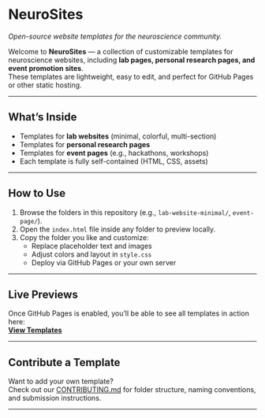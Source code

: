 # NeuroSites

*Open-source website templates for the neuroscience community.*

Welcome to **NeuroSites** — a collection of customizable templates for neuroscience websites, including **lab pages, personal research pages, and event promotion sites**.  
These templates are lightweight, easy to edit, and perfect for GitHub Pages or other static hosting.

---

## What’s Inside

- Templates for **lab websites** (minimal, colorful, multi-section)
- Templates for **personal research pages**
- Templates for **event pages** (e.g., hackathons, workshops)
- Each template is fully self-contained (HTML, CSS, assets)

---

## How to Use

1. Browse the folders in this repository (e.g., `lab-website-minimal/`, `event-page/`).
2. Open the `index.html` file inside any folder to preview locally.
3. Copy the folder you like and customize:
   - Replace placeholder text and images
   - Adjust colors and layout in `style.css`
   - Deploy via GitHub Pages or your own server

---

## Live Previews

Once GitHub Pages is enabled, you’ll be able to see all templates in action here:  
**[View Templates](https://<your-username>.github.io/NeuroSites/)**

---

## Contribute a Template

Want to add your own template?  
Check out our [CONTRIBUTING.md](CONTRIBUTING.md) for folder structure, naming conventions, and submission instructions.

---
